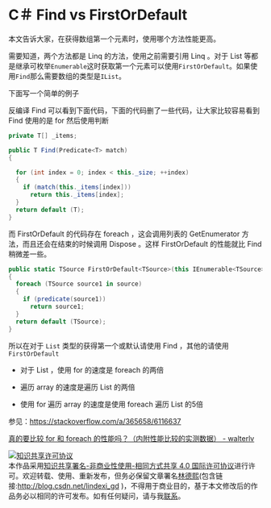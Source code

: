 # C＃ Find vs FirstOrDefault

本文告诉大家，在获得数组第一个元素时，使用哪个方法性能更高。

<!--more-->
<!-- CreateTime:2018/2/13 17:23:03 -->


需要知道，两个方法都是 Linq 的方法，使用之前需要引用 Linq 。对于 List 等都是继承可枚举`Enumerable`这时获取第一个元素可以使用`FirstOrDefault`。如果使用`Find`那么需要数组的类型是`IList`。

下面写一个简单的例子

反编译 Find 可以看到下面代码，下面的代码删了一些代码，让大家比较容易看到 Find 使用的是 for 然后使用判断

```csharp
private T[] _items;

public T Find(Predicate<T> match)
{

  for (int index = 0; index < this._size; ++index)
  {
    if (match(this._items[index]))
      return this._items[index];
  }
  return default (T);
}
```

而 FirstOrDefault 的代码存在 foreach ，这会调用列表的 GetEnumerator 方法，而且还会在结束的时候调用 Dispose 。这样 FirstOrDefault 的性能就比 Find 稍微差一些。

```csharp
public static TSource FirstOrDefault<TSource>(this IEnumerable<TSource> source, Func<TSource, bool> predicate)
{
  foreach (TSource source1 in source)
  {
    if (predicate(source1))
      return source1;
  }
  return default (TSource);
}
```

所以在对于 `List` 类型的获得第一个或默认请使用 Find ，其他的请使用`FirstOrDefault`

 - 对于 List ，使用 for 的速度是 foreach 的两倍

 - 遍历 array 的速度是遍历 List 的两倍

 - 使用 for 遍历 array 的速度是使用 foreach 遍历 List 的5倍

参见：https://stackoverflow.com/a/365658/6116637

[真的要比较 for 和 foreach 的性能吗？（内附性能比较的实测数据） - walterlv](https://walterlv.github.io/post/for-vs-foreach.html )

<a rel="license" href="http://creativecommons.org/licenses/by-nc-sa/4.0/"><img alt="知识共享许可协议" style="border-width:0" src="https://licensebuttons.net/l/by-nc-sa/4.0/88x31.png" /></a><br />本作品采用<a rel="license" href="http://creativecommons.org/licenses/by-nc-sa/4.0/">知识共享署名-非商业性使用-相同方式共享 4.0 国际许可协议</a>进行许可。欢迎转载、使用、重新发布，但务必保留文章署名[林德熙](http://blog.csdn.net/lindexi_gd)(包含链接:http://blog.csdn.net/lindexi_gd )，不得用于商业目的，基于本文修改后的作品务必以相同的许可发布。如有任何疑问，请与我[联系](mailto:lindexi_gd@163.com)。  